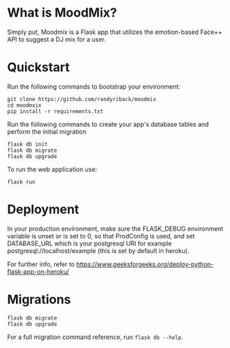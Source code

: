 # What is MoodMix?

Simply put, Moodmix is a Flask app that utilizes the emotion-based Face++ API to suggest a DJ mix for a user.

# Quickstart

Run the following commands to bootstrap your environment:

```
git clone https://github.com/randyriback/moodmix
cd moodmxix
pip install -r requirements.txt
```

Run the following commands to create your app's database tables and perform the initial migration

```
flask db init
flask db migrate
flask db upgrade
```

To run the web application use:

`flask run`

# Deployment
In your production environment, make sure the FLASK_DEBUG environment variable is unset or is set to 0, so that ProdConfig is used, and set DATABASE_URL which is your postgresql URI for example postgresql://localhost/example (this is set by default in heroku).

For further info, refer to https://www.geeksforgeeks.org/deploy-python-flask-app-on-heroku/

# Migrations

```
flask db migrate
flask db upgrade
```

For a full migration command reference, run `flask db --help`.
